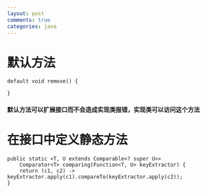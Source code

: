 ```yaml
---
layout: post
comments: true
categories: java
---
```


# 默认方法

```
default void remove() {
    
}
```
#### 默认方法可以扩展接口而不会造成实现类报错，实现类可以访问这个方法

# 在接口中定义静态方法

```
public static <T, U extends Comparable<? super U>>
    Comparator<T> comparing(Function<T, U> keyExtractor) {
    return (c1, c2) -> keyExtractor.apply(c1).compareTo(keyExtractor.apply(c2));
}
```
